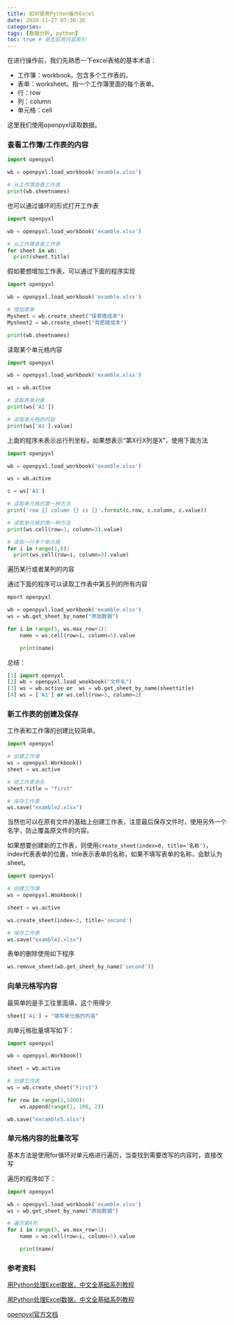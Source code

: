 ```yaml
---
title: 如何使用Python操作Excel
date: 2020-11-27 07:36:26
categories: 
tags: [数据分析, python]
toc: true # 是否启用内容索引
---
```


在进行操作前，我们先熟悉一下excel表格的基本术语：

- 工作簿：workbook。包含多个工作表的。
- 表单：worksheet。指一个工作簿里面的每个表单。
- 行：row
- 列：column
- 单元格：cell

这里我们使用openpyxl读取数据。

### 查看工作簿/工作表的内容

```python
import openpyxl

wb = openpyxl.load_workbook('examble.xlsx')

# 从工作簿查看工作表
print(wb.sheetnames)
```

也可以通过循环的形式打开工作表

```python
import openpyxl

wb = openpyxl.load_workbook('examble.xlsx')

# 从工作簿查看工作表
for sheet in wb:
  print(sheet.title)
```

假如要想增加工作表，可以通过下面的程序实现

```python
import openpyxl

wb = openpyxl.load_workbook('examble.xlsx')

# 增加表单
Mysheet = wb.create_sheet("保育猪成本")
Mysheet2 = wb.create_sheet("育肥猪成本")

print(wb.sheetnames)
```

读取某个单元格内容

```python
import openpyxl

wb = openpyxl.load_workbook('examble.xlsx')

ws = wb.active

# 读取表单对象
print(ws['A1'])

# 读取单元格的内容
print(ws['A1'].value)
```

上面的程序未表示出行列坐标，如果想表示“第X行X列是X”，使用下面方法

```python
import openpyxl

wb = openpyxl.load_workbook('examble.xlsx')

ws = wb.active

c = ws['A1']

# 读取单元格的第一种方法
print('row {} column {} is {}'.format(c.row, c.column, c.value))

# 读取单元格的第一种方法
print(ws.cell(row=1, column=3).value)

# 读取一行多个单元格
for i in range(1,8):
  print(ws.cell(row=i, column=3).value)
```

遍历某行或者某列的内容

通过下面的程序可以读取工作表中第五列的所有内容

```python
mport openpyxl

wb = openpyxl.load_workbook('examble.xlsx')
ws = wb.get_sheet_by_name("原始数据")

for i in range(5, ws.max_row+1):
    name = ws.cell(row=i, column=5).value

    print(name)
```

总结：

```python
[1] import openyxl
[2] wb = openpyxl.load_wookbook("文件名")
[3] ws = wb.active or  ws = wb.get_sheet_by_name(sheettitle)
[4] ws = ['A1'] or ws.cell(row=3, column=2)
```

### 新工作表的创建及保存

工作表和工作簿的创建比较简单。

```python
import openpyxl

# 创建工作簿
ws = openpyxl.Workbook()
sheet = ws.active

# 给工作表命名
sheet.title = "first"

# 保存工作表
ws.save("examble2.xlsx")
```

当然也可以在原有文件的基础上创建工作表，注意最后保存文件时，使用另外一个名字，防止覆盖原文件的内容。

如果想要创建新的工作表，则使用`create_sheet(index=0, title='名称')`，index代表表单的位置，title表示表单的名称，如果不填写表单的名称，会默认为sheet。

```python
import openpyxl

# 创建工作簿
ws = openpyxl.Wookbook()

sheet = ws.active

ws.create_sheet(index=3, title='second')

# 保存工作表
ws.save("examble2.xlsx")
```

表单的删除使用如下程序

```python
ws.remove_sheet(wb.get_sheet_by_name('second'))
```

### 向单元格写内容

最简单的是手工往里面填，这个用得少

```python
sheet['A1'] = "填写单元格的内容"
```

向单元格批量填写如下：

```python
import openpyxl

wb = openpyxl.Workbook()

sheet = wb.active

# 创建工作表
ws = wb.create_sheet("First")

for row in range(1,1000):
    ws.append(range(1, 100, 2))

wb.save("excamble5.xlsx")
```

### 单元格内容的批量改写

基本方法是使用for循环对单元格进行遍历，当查找到需要改写的内容时，直接改写

遍历的程序如下：

```python
import openpyxl

wb = openpyxl.load_workbook('examble.xlsx')
ws = wb.get_sheet_by_name("原始数据")

# 遍历第4列
for i in range(5, ws.max_row+1):
    name = ws.cell(row=i, column=5).value

    print(name)
```

### 参考资料

[用Python处理Excel数据，中文全基础系列教程](https://www.bilibili.com/video/BV1m4411K7Tc?p=3)

[用Python处理Excel数据，中文全基础系列教程](https://www.bilibili.com/video/BV1m4411K7Tc?p=3)

[openpyxl官方文档](https://openpyxl.readthedocs.io/en/stable/)


